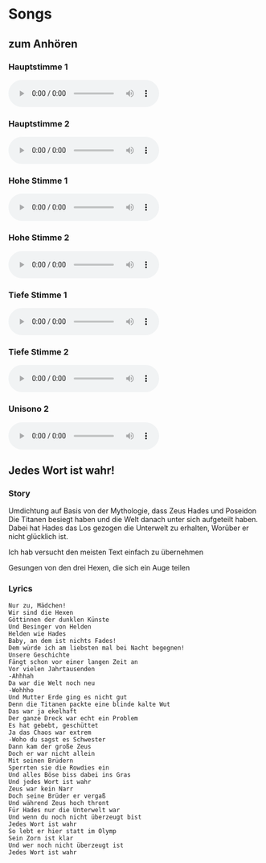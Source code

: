 # Songs
## zum Anhören
### Hauptstimme 1
![Hauptstimme 1](./videos/Hauptstimme1.ogg)
### Hauptstimme 2
![Hauptstimme 2](./videos/HauptStimme2.ogg)
### Hohe Stimme 1
![Hohe Stimme 1](./videos/HoheStimme1.ogg)
### Hohe Stimme 2
![Hohe Stimme 2](./videos/HoheStimme2.ogg)
### Tiefe Stimme 1
![Tiefe Stimme 1](./videos/TiefeStimme1.ogg)
### Tiefe Stimme 2
![Tiefe Stimme 2](./videos/TiefeStimme2.ogg)
### Unisono 2
![Unisono 2](./videos/Unisono2.ogg)



## Jedes Wort ist wahr!
### Story
Umdichtung auf Basis von der Mythologie, dass Zeus Hades und Poseidon 
Die Titanen besiegt haben und die Welt danach unter sich aufgeteilt haben.
Dabei hat Hades das Los gezogen die Unterwelt zu erhalten,
Worüber er nicht glücklich ist.

Ich hab versucht den meisten Text einfach zu übernehmen

Gesungen von den drei Hexen, die sich ein Auge teilen

### Lyrics
```
Nur zu, Mädchen!
Wir sind die Hexen
Göttinnen der dunklen Künste
Und Besinger von Helden
Helden wie Hades
Baby, an dem ist nichts Fades!
Dem würde ich am liebsten mal bei Nacht begegnen! 
Unsere Geschichte 
Fängt schon vor einer langen Zeit an 
Vor vielen Jahrtausenden 
-Ahhhah 
Da war die Welt noch neu 
-Wohhho
Und Mutter Erde ging es nicht gut 
Denn die Titanen packte eine blinde kalte Wut 
Das war ja ekelhaft 
Der ganze Dreck war echt ein Problem 
Es hat gebebt, geschüttet 
Ja das Chaos war extrem
-Woho du sagst es Schwester
Dann kam der große Zeus
Doch er war nicht allein
Mit seinen Brüdern
Sperrten sie die Rowdies ein 
Und alles Böse biss dabei ins Gras
Und jedes Wort ist wahr 
Zeus war kein Narr 
Doch seine Brüder er vergaß
Und während Zeus hoch thront 
Für Hades nur die Unterwelt war
Und wenn du noch nicht überzeugt bist
Jedes Wort ist wahr
So lebt er hier statt im Olymp
Sein Zorn ist klar
Und wer noch nicht überzeugt ist
Jedes Wort ist wahr
```
